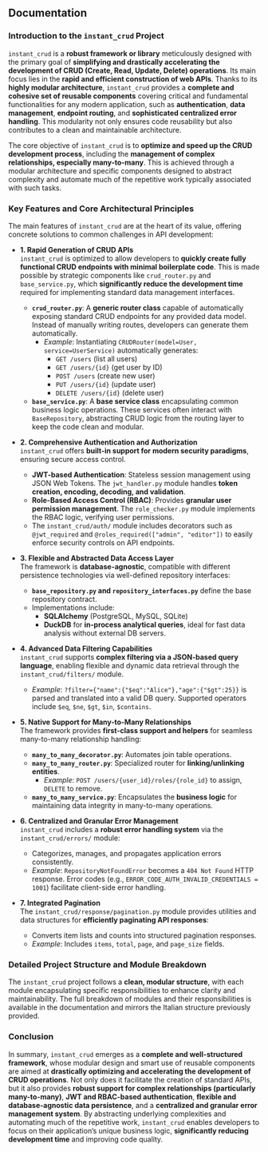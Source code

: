 ## Documentation

### Introduction to the `instant_crud` Project

`instant_crud` is a **robust framework or library** meticulously designed with the primary goal of **simplifying and drastically accelerating the development of CRUD (Create, Read, Update, Delete) operations**. Its main focus lies in the **rapid and efficient construction of web APIs**. Thanks to its **highly modular architecture**, `instant_crud` provides a **complete and cohesive set of reusable components** covering critical and fundamental functionalities for any modern application, such as **authentication**, **data management**, **endpoint routing**, and **sophisticated centralized error handling**. This modularity not only ensures code reusability but also contributes to a clean and maintainable architecture.

The core objective of `instant_crud` is to **optimize and speed up the CRUD development process**, including the **management of complex relationships, especially many-to-many**. This is achieved through a modular architecture and specific components designed to abstract complexity and automate much of the repetitive work typically associated with such tasks.

### Key Features and Core Architectural Principles

The main features of `instant_crud` are at the heart of its value, offering concrete solutions to common challenges in API development:

* **1. Rapid Generation of CRUD APIs**  
  `instant_crud` is optimized to allow developers to **quickly create fully functional CRUD endpoints with minimal boilerplate code**. This is made possible by strategic components like `crud_router.py` and `base_service.py`, which **significantly reduce the development time** required for implementing standard data management interfaces.
  * **`crud_router.py`**: A **generic router class** capable of automatically exposing standard CRUD endpoints for any provided data model. Instead of manually writing routes, developers can generate them automatically.
    * *Example*: Instantiating `CRUDRouter(model=User, service=UserService)` automatically generates:
      * `GET /users` (list all users)
      * `GET /users/{id}` (get user by ID)
      * `POST /users` (create new user)
      * `PUT /users/{id}` (update user)
      * `DELETE /users/{id}` (delete user)
  * **`base_service.py`**: A **base service class** encapsulating common business logic operations. These services often interact with `BaseRepository`, abstracting CRUD logic from the routing layer to keep the code clean and modular.

* **2. Comprehensive Authentication and Authorization**  
  `instant_crud` offers **built-in support for modern security paradigms**, ensuring secure access control.
  * **JWT-based Authentication**: Stateless session management using JSON Web Tokens. The `jwt_handler.py` module handles **token creation, encoding, decoding, and validation**.
  * **Role-Based Access Control (RBAC)**: Provides **granular user permission management**. The `role_checker.py` module implements the RBAC logic, verifying user permissions.
  * The `instant_crud/auth/` module includes decorators such as `@jwt_required` and `@roles_required(["admin", "editor"])` to easily enforce security controls on API endpoints.

* **3. Flexible and Abstracted Data Access Layer**  
  The framework is **database-agnostic**, compatible with different persistence technologies via well-defined repository interfaces:
  * **`base_repository.py` and `repository_interfaces.py`** define the base repository contract.
  * Implementations include:
    * **SQLAlchemy** (PostgreSQL, MySQL, SQLite)
    * **DuckDB** for **in-process analytical queries**, ideal for fast data analysis without external DB servers.

* **4. Advanced Data Filtering Capabilities**  
  `instant_crud` supports **complex filtering via a JSON-based query language**, enabling flexible and dynamic data retrieval through the `instant_crud/filters/` module.
  * *Example*: `?filter={"name":{"$eq":"Alice"},"age":{"$gt":25}}` is parsed and translated into a valid DB query. Supported operators include `$eq`, `$ne`, `$gt`, `$in`, `$contains`.

* **5. Native Support for Many-to-Many Relationships**  
  The framework provides **first-class support and helpers** for seamless many-to-many relationship handling:
  * **`many_to_many_decorator.py`**: Automates join table operations.
  * **`many_to_many_router.py`**: Specialized router for **linking/unlinking entities**.
    * *Example*: `POST /users/{user_id}/roles/{role_id}` to assign, `DELETE` to remove.
  * **`many_to_many_service.py`**: Encapsulates the **business logic** for maintaining data integrity in many-to-many operations.

* **6. Centralized and Granular Error Management**  
  `instant_crud` includes a **robust error handling system** via the `instant_crud/errors/` module:
  * Categorizes, manages, and propagates application errors consistently.
  * *Example*: `RepositoryNotFoundError` becomes a `404 Not Found` HTTP response. Error codes (e.g., `ERROR_CODE_AUTH_INVALID_CREDENTIALS = 1001`) facilitate client-side error handling.

* **7. Integrated Pagination**  
  The `instant_crud/response/pagination.py` module provides utilities and data structures for **efficiently paginating API responses**:
  * Converts item lists and counts into structured pagination responses.
  * *Example*: Includes `items`, `total`, `page`, and `page_size` fields.

### Detailed Project Structure and Module Breakdown

The `instant_crud` project follows a **clean, modular structure**, with each module encapsulating specific responsibilities to enhance clarity and maintainability. The full breakdown of modules and their responsibilities is available in the documentation and mirrors the Italian structure previously provided.

### Conclusion

In summary, `instant_crud` emerges as a **complete and well-structured framework**, whose modular design and smart use of reusable components are aimed at **drastically optimizing and accelerating the development of CRUD operations**. Not only does it facilitate the creation of standard APIs, but it also provides **robust support for complex relationships (particularly many-to-many)**, **JWT and RBAC-based authentication**, **flexible and database-agnostic data persistence**, and a **centralized and granular error management system**. By abstracting underlying complexities and automating much of the repetitive work, `instant_crud` enables developers to focus on their application’s unique business logic, **significantly reducing development time** and improving code quality.
